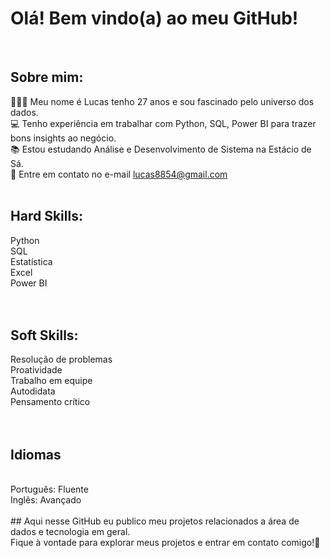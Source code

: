 # Olá! Bem vindo(a) ao meu GitHub!
<br>

## Sobre mim:

🙋🏻‍♂️ Meu nome é Lucas tenho 27 anos e sou fascinado pelo universo dos dados.
<br>
💻 Tenho experiência em trabalhar com Python, SQL, Power BI para trazer bons insights ao negócio.
<br>
📚 Estou estudando Análise e Desenvolvimento de Sistema na Estácio de Sá.
<br>
📧 Entre em contato no e-mail lucas8854@gmail.com <br>
<br>

## Hard Skills:

Python<br>
SQL<br>
Estatística<br>
Excel<br>
Power BI<br>
<br>
<br>

## Soft Skills:

Resolução de problemas<br>
Proatividade<br>
Trabalho em equipe<br>
Autodidata<br>
Pensamento crítico<br>
<br>
<br>

## Idiomas
<br>
Português: Fluente<br>
Inglês: Avançado
<br>

<br>
##
Aqui nesse GitHub eu publico meu projetos relacionados a área de dados e tecnologia em geral.<br>
Fique à vontade para explorar meus projetos e entrar em contato comigo!🫡
